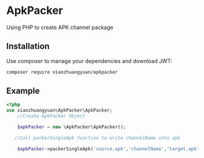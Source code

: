 # ApkPacker
Using PHP to create APK channel package

Installation
------------

Use composer to manage your dependencies and download JWT:

```bash
composer require xiaozhuangyuan/apkpacker
```

Example
-------
```php
<?php
use xiaozhuangyuan\ApkPacker\ApkPacker;
    //Create ApkPacker Object

    $apkPacker = new \ApkPacker\ApkPacker();

   //Call packerSingleApk function to write channelName into apk

    $apkPacker->packerSingleApk('source.apk','channelName',"target.apk");

```

